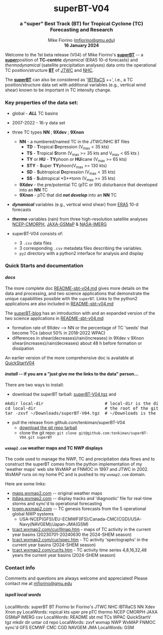 <div align="center">

<h1>superBT-V04</h1>
<h3>a "super" Best Track (BT) for Tropical Cyclone (TC) Forecasting and Research</h3>

Mike Fiorino (mfiorino@gmu.edu)</br>
<b> 16 January 2024 </b>
</div>

Welcome to the 1st beta release (V04) of Mike Fiorino's <ins><b>superBT</ins></b> -- a <ins><b>super</b></ins>position of **TC-centric** *dynamical*
(ERA5 10-d forecasts) and *thermodynamical* (satellite precipitation analyses)
 data onto the operational TC position/structure <ins><b>BT</ins></b> of
 [JTWC](https://www.metoc.navy.mil/jtwc/jtwc.html "JTWC home page: https://www.metoc.navy.mil/jtwc/jtwc.html")
and [NHC](https://www.nhc.noaa.gov/ "NHC home page: https://www.nhc.noaa.gov/").

The <ins><b>superBT</ins></b> can also be considered as
'[IBTRaCS](https://www.ncei.noaa.gov/products/international-best-track-archive
"IBTRaCS: https://www.ncei.noaa.gov/products/international-best-track-archive" ) ++', i.e., a TC position/structure data set with additional
variables (e.g., vertical wind shear) known to be important in TC intensity
change.

### Key properties of the data set:

- global - ***ALL*** TC basins

- 2007-2022 - 16-y data set

- three TC types **NN** ; **9Xdev** ; **9Xnon**
  - **NN** - a numbered/named TC in the JTWC/NHC BT files
    - **TD** - **T**ropical **D**epression (V<sub>max</sub> < 35 kts)
    - **TS** - **T**ropical **S**torm (V<sub>max</sub> >= 35 kts and V<sub>max</sub> < 65 kts )
    - **TY** or **HU** - **TY**phoon or **HU**icane (V<sub>max</sub> >= 65 kts)
    - **STY** - **S**uper **TY**phoon(V<sub>max</sub> >= 130 kts)
    - **SD** - **S**ubtropical **D**epression (V<sub>max</sub> < 35 kts)
    - **SS** - **S**ubtropical *S**torm (V<sub>max</sub> >= 35 kts)
  - **9Xdev** - the pre/potential TC (pTC or 9X) disturbance that developed into an **NN** TC
  - **9Xnon** - pTC that did ***not develop*** into an **NN** TC

- ***dynamical*** variables (e.g., vertical wind shear) from [ERA5](https://www.ecmwf.int/en/forecasts/dataset/ecmwf-reanalysis-v5 "https://www.ecmwf.int/en/forecasts/dataset/ecmwf-reanalysis-v5") 10-d forecasts

- ***thermo*** variables (rain) from three high-resolution satellite analyses [NCEP-CMORPH](https://www.cpc.ncep.noaa.gov/products/janowiak/cmorph.shtml), [JAXA-GSMaP](https://sharaku.eorc.jaxa.jp/GSMaP/index.htm) & [NASA-IMERG](https://gpm.nasa.gov/data/imerg)

- superBT-V04 consists of:
  - 3 `.csv` data files
  - 3 corresponding `.csv` metadata files describing the variables.
  - `py2` directory with a python2 interface for analysis and display

### Quick Starts and documentation

#### ***docs***

The more complete doc [README-sbt-v04.md](https://raw.githubusercontent.com/tenkiman/superBT-V04/main/docs/README-sbt-v04.md
"https://raw.githubusercontent.com/tenkiman/superBT-V04/main/docs/README-sbt-v04.md")
gives more details on the data and processing, and two science applications that demonstrate the unique capabilities possible with the `superBT`.
Links to the python2 applications are also included in [README-sbt-v04.md](https://raw.githubusercontent.com/tenkiman/superBT-V04/main/docs/README-sbt-v04.md
"https://raw.githubusercontent.com/tenkiman/superBT-V04/main/docs/README-sbt-v04.md")

The [superBT-blog](https://surperbt.blogspot.com/2023/12/intro-to-superbt.html
"superBT Intro & applications:
https://surperbt.blogspot.com/2023/12/intro-to-superbt.html") has an
introduction with and an expanded version of the two science applications in [README-sbt-v04.md](https://raw.githubusercontent.com/tenkiman/superBT-V04/main/docs/README-sbt-v04.md
"https://raw.githubusercontent.com/tenkiman/superBT-V04/main/docs/README-sbt-v04.md")

- formation rate of 9Xdev --> NN or the percentage of TC 'seeds' that become TCs (about 50% in 2018-2022 WPAC)
- differences in shear(decreases)/rain(increases) in 9Xdev v 9Xnon shear(increases)/rain(decreases) about 48 h before formation or dissipation

An earlier version of the more comprehensive doc is available at [QuickStartV04](https://tenkiman.github.io/superBT-V04/QuickStartV04.html "https://tenkiman.github.io/superBT-V04/QuickStartV04.html")

#### ***install*** -- if you are a "just give me the links to the data" person...

There are two ways to install:

- download the superBT tarball: [superBT-V04.tgz](https://tenkiman.github.io/superBT-V04/superBT-V04.tgz
"superBT tarball: https://tenkiman.github.io/superBT-V04/superBT-V04.tgz") and
<pre>
mkdir local-dir                        # local-dir is the directory to untar and will be ...
cd local-dir                           # the root of the git repo
tar -zxvf ~/Downloads/superBT-V04.tgz  # ~/Downloads is the typical location of downloads
</pre>

- pull the release from github.com/tenkiman/superBT-V04
  - [download the git repo tarball](https://github.com/tenkiman/superBT-V04/archive/refs/tags/v0.1-beta1.tar.gz "https://github.com/tenkiman/superBT-V04/archive/refs/tags/v0.1-beta1.tar.gz")
  - clone the git repo: `git clone git@github.com:tenkiman/superBT-V04.git superBT`

#### `wxmap2.com` weather maps and TC NWP displays

The code used to manage the NWP, TC and precipitation data flows and to
construct the superBT comes from the python implementation of my 'weather
maps' web site WxMAP at FNMOC in 1997 and JTWC in 2002.  WxMAP runs on my home
PC and is pushed to my `wxmap2.com` domain.

Here are some links:

- [maps.wxmap2.com](https://maps.wxmap2.com)     -- original weather maps
- [jtdiag.wxmap2.com](https://jtdiag.wxmap2.com)   -- display tracks and 'diagnostic' file for real-time storms and sync'd to operational forecasting
- [tcgen.wxmap2.com](https://tcgen.wxmap2.com) -- TC genesis forecasts from the 5 operational global NWP systems
  - USA-NCEP(GFS)/EU-ECMWF(IFS)/Canada-CMC(CGD)/USA-Navy(NAVGEM)/Japan-JMA(GSM)
- [tcact.wxmap2.com/cur/llmap.htm](https://tcact.wxmap2.com/cur/llmap.htm) - maps of TC activity in the current year basins (20230701-20240630 the 2024-SHEM season)
- [tcact.wxmap2.com/cur/spec.htm](https://tcact.wxmap2.com/cur/spec.htm) - TC activity 'spectographs' in the current year basins (2024-SHEM season)
- [tcact.wxmap2.com/cur/ts.htm](https://tcact.wxmap2.com/cur/ts.htm) - TC activity time series 4,8,16,32,48 years the current year basins (2024-SHEM season)


### Contact info

Comments and questions are always welcome and appreciated!  Please contact me at mfiorino@gmu.edu

##### ispell local words
LocalWords:  superBT BT Fiorino br Fiorino's JTWC NHC IBTRaCS NN Xdev Xnon py
LocalWords:  ropical kts uper pre pTC thermo NCEP CMORPH JAXA GSMaP IMERG csv
LocalWords:  README sbt md TCs WPAC QuickStartV tgz mkdir dir untar cd repo
LocalWords:  zxvf wxmap NWP WxMAP FNMOC sync'd GFS ECMWF CMC CGD NAVGEM JMA
LocalWords:  GSM
